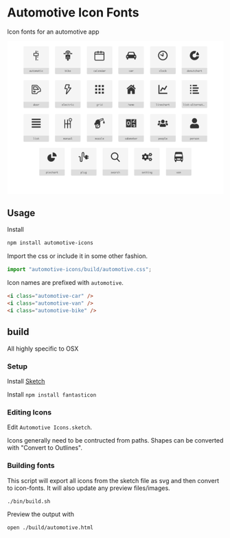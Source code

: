 # Automotive Icon Fonts

Icon fonts for an automotive app

![Automotive Icon Fonts](automotive-icons.png?raw=true)

## Usage

Install

```bash
npm install automotive-icons
```

Import the css or include it in some other fashion.

```javascript
import "automotive-icons/build/automotive.css";
```

Icon names are prefixed with `automotive`.

```html
<i class="automotive-car" />
<i class="automotive-van" />
<i class="automotive-bike" />
```

## build

All highly specific to OSX

### Setup

Install [Sketch](https://www.sketch.com/)

Install `npm install fantasticon`

### Editing Icons

Edit `Automotive Icons.sketch`.

Icons generally need to be contructed from paths. Shapes can be converted with "Convert to Outlines".

### Building fonts

This script will export all icons from the sketch file as svg and then convert to icon-fonts.
It will also update any preview files/images.

```bash
./bin/build.sh
```

Preview the output with

```
open ./build/automotive.html
```
